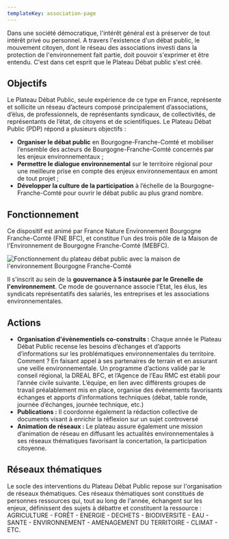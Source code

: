 ```yaml
---
templateKey: association-page
---
```

Dans une société démocratique, l'intérêt général est à préserver de tout intérêt privé ou personnel. A travers l'existence d'un débat public, le mouvement citoyen, dont le réseau des associations investi dans la protection de l'environnement fait partie, doit pouvoir s'exprimer et être entendu. C'est dans cet esprit que le Plateau Débat public s'est créé.

## Objectifs

Le Plateau Débat Public, seule expérience de ce type en France, représente et sollicite un réseau d’acteurs composé principalement d’associations, d’élus, de professionnels, de représentants syndicaux, de collectivités, de représentants de l’état, de citoyens et de scientifiques. Le Plateau Débat Public (PDP) répond a plusieurs objectifs :

* **Organiser le débat public** en Bourgogne-Franche-Comté et mobiliser l’ensemble des acteurs de Bourgogne-Franche-Comté concernés par les enjeux environnementaux ;
* **Permettre le dialogue environnemental** sur le territoire régional pour une meilleure prise en compte des enjeux environnementaux en amont de tout projet ;
* **Développer la culture de la participation** à l’échelle de la Bourgogne-Franche-Comté pour ouvrir le débat public au plus grand nombre.

## Fonctionnement

Ce dispositif est animé par France Nature Environnement Bourgogne Franche-Comté (FNE BFC), et constitue l'un des trois pôle de la Maison de l'Environnement de Bourgogne Franche-Comté (MEBFC).

![Fonctionnement du plateau débat public avec la maison de l'environnement Bourgogne Franche-Comté](/img/mefc_fne_dp-min.png?nf_resize=fit&w=400#img-center "Fonctionnement du plateau débat public avec la maison de l'environnement Bourgogne Franche-Comté")

Il s'inscrit au sein de la **gouvernance à 5 instaurée par le Grenelle de l'environnement**. Ce mode de gouvernance associe l'Etat, les élus, les syndicats représentatifs des salariés, les entreprises et les associations environnementales.

## Actions

* **Organisation d'évènementiels co-construits :** Chaque année le Plateau Débat Public recense les besoins d’échanges et d’apports d’informations sur les problématiques environnementales du territoire. Comment ? En faisant appel à ses partenaires de terrain et en assurant une veille environnementale. Un programme d’actions validé par le conseil régional, la DREAL BFC, et l’Agence de l’Eau RMC est établi pour l’année civile suivante. L’équipe, en lien avec différents groupes de travail préalablement mis en place, organise des évènements favorisants échanges et apports d’informations techniques (débat, table ronde, journée d’échanges, journée technique, etc.)
* **Publications :** Il coordonne également la rédaction collective de documents visant à enrichir la réflexion sur un sujet controversé
* **Animation de réseaux :** Le plateau assure également une mission d’animation de réseau en diffusant les actualités environnementales à ses réseaux thématiques favorisant la concertation, la participation citoyenne.

## Réseaux thématiques

Le socle des interventions du Plateau Débat Public repose sur l'organisation de réseaux thématiques. Ces réseaux thématiques sont constitués de personnes ressources qui, tout au long de l'année, échangent sur les enjeux, définissent des sujets à débattre et constituent la ressource : AGRICULTURE - FORÊT - ENERGIE - DECHETS - BIODIVERSITE - EAU - SANTE - ENVIRONNEMENT - AMENAGEMENT DU TERRITOIRE - CLIMAT - ETC.
